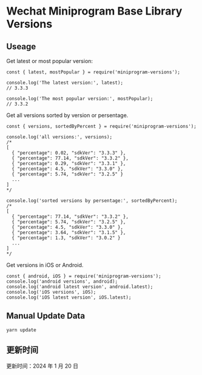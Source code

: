
# Wechat Miniprogram Base Library Versions

## Useage

Get latest or most popular version:

```;
const { latest, mostPopular } = require('miniprogram-versions');

console.log('The latest version:', latest);
// 3.3.3

console.log('The most popular version:', mostPopular);
// 3.3.2

```

Get all versions sorted by version or persentage.

```
const { versions, sortedByPercent } = require('miniprogram-versions');

console.log('all versions:', versions);
/*
[
  { "percentage": 0.02, "sdkVer": "3.3.3" },
  { "percentage": 77.14, "sdkVer": "3.3.2" },
  { "percentage": 0.29, "sdkVer": "3.3.1" },
  { "percentage": 4.5, "sdkVer": "3.3.0" },
  { "percentage": 5.74, "sdkVer": "3.2.5" }
  ...
]
*/

console.log('sorted versions by persentage:', sortedByPercent);
/*
[
  { "percentage": 77.14, "sdkVer": "3.3.2" },
  { "percentage": 5.74, "sdkVer": "3.2.5" },
  { "percentage": 4.5, "sdkVer": "3.3.0" },
  { "percentage": 3.64, "sdkVer": "3.1.5" },
  { "percentage": 1.3, "sdkVer": "3.0.2" }
  ...
]
*/
```

Get versions in iOS or Android.

```
const { android, iOS } = require('miniprogram-versions');
console.log('android versions', android);
console.log('android latest version', android.latest);
console.log('iOS versions', iOS);
console.log('iOS latest version', iOS.latest);
```

## Manual Update Data

```
yarn update
```

## 更新时间

更新时间：2024 年 1 月 20 日
